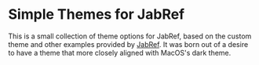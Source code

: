 # Simple Themes for JabRef

This is a small collection of theme options for JabRef, based on the custom theme and other examples provided by [JabRef](https://docs.jabref.org/advanced/custom-themes).  It was born out of a desire to have a theme that more closely aligned with MacOS's dark theme.


